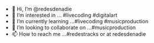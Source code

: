 - 👋 Hi, I’m @redesdenadie
- 👀 I’m interested in ... #livecoding #digitalart
- 🌱 I’m currently learning ...#livecoding #musicproduction
- 💞️ I’m looking to collaborate on ...#musicproduction 
- 📫 How to reach me ...#redestracks or at redesdenadie 

<!---
redesdenadie/redesdenadie is a ✨ special ✨ repository because its `README.md` (this file) appears on your GitHub profile.
You can click the Preview link to take a look at your changes.
--->
